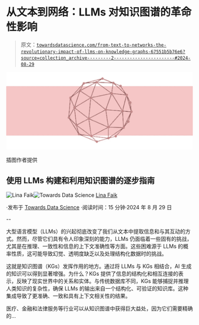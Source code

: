 # 从文本到网络：LLMs 对知识图谱的革命性影响

> 原文：[`towardsdatascience.com/from-text-to-networks-the-revolutionary-impact-of-llms-on-knowledge-graphs-67551b5b76e6?source=collection_archive---------2-----------------------#2024-08-29`](https://towardsdatascience.com/from-text-to-networks-the-revolutionary-impact-of-llms-on-knowledge-graphs-67551b5b76e6?source=collection_archive---------2-----------------------#2024-08-29)

![](img/6564c3fe2975420a1b22d32c5bad9168.png)

插图作者提供

## 使用 LLMs 构建和利用知识图谱的逐步指南

[](https://linafaik.medium.com/?source=post_page---byline--67551b5b76e6--------------------------------)![Lina Faik](https://linafaik.medium.com/?source=post_page---byline--67551b5b76e6--------------------------------)[](https://towardsdatascience.com/?source=post_page---byline--67551b5b76e6--------------------------------)![Towards Data Science](https://towardsdatascience.com/?source=post_page---byline--67551b5b76e6--------------------------------) [Lina Faik](https://linafaik.medium.com/?source=post_page---byline--67551b5b76e6--------------------------------)

·发布于 [Towards Data Science](https://towardsdatascience.com/?source=post_page---byline--67551b5b76e6--------------------------------) ·阅读时间：15 分钟·2024 年 8 月 29 日

--

大型语言模型（LLMs）的兴起彻底改变了我们从文本中提取信息和与其互动的方式。然而，尽管它们具有令人印象深刻的能力，LLMs 仍面临着一些固有的挑战，尤其是在推理、一致性和信息的上下文准确性等方面。这些困难源于 LLMs 的概率性质，这可能导致幻觉、透明度缺乏以及处理结构化数据时的挑战。

这就是知识图谱（KGs）发挥作用的地方。通过将 LLMs 与 KGs 相结合，AI 生成的知识可以得到显著增强。为什么？KGs 提供了信息的结构化和相互连接的表示，反映了现实世界中的关系和实体。与传统数据库不同，KGs 能够捕捉并推理人类知识的复杂性，确保 LLMs 的输出来自一个结构化、可验证的知识库。这种集成导致了更准确、一致和具有上下文相关性的结果。

医疗、金融和法律服务等行业可以从知识图谱中获得巨大益处，因为它们需要精确的...
